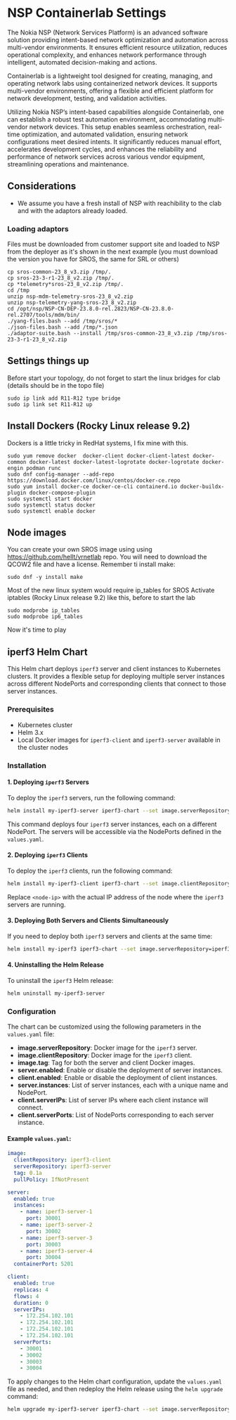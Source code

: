 # NSP Containerlab Settings

The Nokia NSP (Network Services Platform) is an advanced software solution providing intent-based network optimization and automation across multi-vendor environments. It ensures efficient resource utilization, reduces operational complexity, and enhances network performance through intelligent, automated decision-making and actions.

Containerlab is a lightweight tool designed for creating, managing, and operating network labs using containerized network devices. It supports multi-vendor environments, offering a flexible and efficient platform for network development, testing, and validation activities.

Utilizing Nokia NSP’s intent-based capabilities alongside Containerlab, one can establish a robust test automation environment, accommodating multi-vendor network devices. This setup enables seamless orchestration, real-time optimization, and automated validation, ensuring network configurations meet desired intents. It significantly reduces manual effort, accelerates development cycles, and enhances the reliability and performance of network services across various vendor equipment, streamlining operations and maintenance.


## Considerations

* We assume you have a fresh install of NSP with reachibility to the clab and with the adaptors already loaded.

### Loading adaptors

Files must be downloaded from customer support site and loaded to NSP from the deployer as it's shown in the next example (you must download the version you have for SROS, the same for SRL or others)

```
cp sros-common-23_8_v3.zip /tmp/.
cp sros-23-3-r1-23_8_v2.zip /tmp/.
cp *telemetry*sros-23_8_v2.zip /tmp/.
cd /tmp
unzip nsp-mdm-telemetry-sros-23_8_v2.zip
unzip nsp-telemetry-yang-sros-23_8_v2.zip 
cd /opt/nsp/NSP-CN-DEP-23.8.0-rel.2823/NSP-CN-23.8.0-rel.2707/tools/mdm/bin/
./yang-files.bash --add /tmp/sros/*
./json-files.bash --add /tmp/*.json
./adaptor-suite.bash --install /tmp/sros-common-23_8_v3.zip /tmp/sros-23-3-r1-23_8_v2.zip
```

## Settings things up

Before start your topology, do not forget to start the linux bridges for clab (details should be in the topo file)
```
sudo ip link add R11-R12 type bridge 
sudo ip link set R11-R12 up
```

## Install Dockers (Rocky Linux release 9.2)

Dockers is a little tricky in RedHat systems, I fix mine with this.
```
sudo yum remove docker  docker-client docker-client-latest docker-common docker-latest docker-latest-logrotate docker-logrotate docker-engin podman runc
sudo dnf config-manager --add-repo https://download.docker.com/linux/centos/docker-ce.repo
sudo yum install docker-ce docker-ce-cli containerd.io docker-buildx-plugin docker-compose-plugin
sudo systemctl start docker
sudo systemctl status docker
sudo systemctl enable docker
```
## Node images

You can create your own SROS image using using https://github.com/hellt/vrnetlab repo. You will need to download the QCOW2 file and have a license. Remember ti install make:

```
sudo dnf -y install make
```
Most of the new linux system would require ip_tables for SROS
Activate iptables (Rocky Linux release 9.2) like this, before to start the lab
```
sudo modprobe ip_tables
sudo modprobe ip6_tables
```

Now it's time to play

## iperf3 Helm Chart

This Helm chart deploys `iperf3` server and client instances to Kubernetes clusters. It provides a flexible setup for deploying multiple server instances across different NodePorts and corresponding clients that connect to those server instances.

### Prerequisites

- Kubernetes cluster
- Helm 3.x
- Local Docker images for `iperf3-client` and `iperf3-server` available in the cluster nodes

### Installation

#### 1. Deploying `iperf3` Servers

To deploy the `iperf3` servers, run the following command:

```bash
helm install my-iperf3-server iperf3-chart --set image.serverRepository=iperf3-server --set image.tag=0.1a --set server.enabled=true --set client.enabled=false
```

This command deploys four `iperf3` server instances, each on a different NodePort. The servers will be accessible via the NodePorts defined in the `values.yaml`.

#### 2. Deploying `iperf3` Clients

To deploy the `iperf3` clients, run the following command:

```bash
helm install my-iperf3-client iperf3-chart --set image.clientRepository=iperf3-client --set image.tag=0.1a --set client.enabled=true --set server.enabled=false --set client.serverIPs={"<node-ip>","<node-ip>","<node-ip>","<node-ip>"} --set client.serverPorts={30001,30002,30003,30004}
```

Replace `<node-ip>` with the actual IP address of the node where the `iperf3` servers are running.

#### 3. Deploying Both Servers and Clients Simultaneously

If you need to deploy both `iperf3` servers and clients at the same time:

```bash
helm install my-iperf3 iperf3-chart --set image.serverRepository=iperf3-server --set image.clientRepository=iperf3-client --set image.tag=0.1a --set server.enabled=true --set client.enabled=true --set client.serverIPs={"<node-ip>","<node-ip>","<node-ip>","<node-ip>"} --set client.serverPorts={30001,30002,30003,30004}
```

#### 4. Uninstalling the Helm Release

To uninstall the `iperf3` Helm release:

```bash
helm uninstall my-iperf3-server
```

### Configuration

The chart can be customized using the following parameters in the `values.yaml` file:

- **image.serverRepository**: Docker image for the `iperf3` server.
- **image.clientRepository**: Docker image for the `iperf3` client.
- **image.tag**: Tag for both the server and client Docker images.
- **server.enabled**: Enable or disable the deployment of server instances.
- **client.enabled**: Enable or disable the deployment of client instances.
- **server.instances**: List of server instances, each with a unique name and NodePort.
- **client.serverIPs**: List of server IPs where each client instance will connect.
- **client.serverPorts**: List of NodePorts corresponding to each server instance.

#### Example `values.yaml`:

```yaml
image:
  clientRepository: iperf3-client
  serverRepository: iperf3-server
  tag: 0.1a
  pullPolicy: IfNotPresent

server:
  enabled: true
  instances:
    - name: iperf3-server-1
      port: 30001
    - name: iperf3-server-2
      port: 30002
    - name: iperf3-server-3
      port: 30003
    - name: iperf3-server-4
      port: 30004
  containerPort: 5201

client:
  enabled: true
  replicas: 4
  flows: 4
  duration: 0
  serverIPs:
    - 172.254.102.101
    - 172.254.102.101
    - 172.254.102.101
    - 172.254.102.101
  serverPorts:
    - 30001
    - 30002
    - 30003
    - 30004
```

To apply changes to the Helm chart configuration, update the `values.yaml` file as needed, and then redeploy the Helm release using the `helm upgrade` command:

```bash
helm upgrade my-iperf3-server iperf3-chart --set image.serverRepository=iperf3-server --set image.tag=0.1a
```
